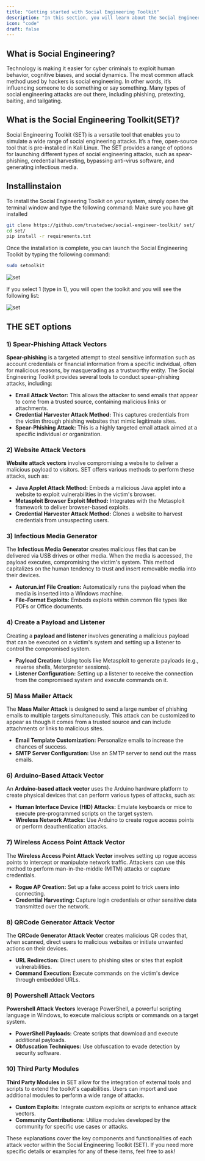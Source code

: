 ```yaml
---
title: "Getting started with Social Engineering Toolkit"
description: "In this section, you will learn about the Social Engineering Toolkit and provide a beginner’s guide to using it."
icon: "code"
draft: false
---
```


## What is Social Engineering?

Technology is making it easier for cyber criminals to exploit human behavior, cognitive biases, and social dynamics. The most common attack method used by hackers is social engineering. In other words, it’s influencing someone to do something or say something. Many types of social engineering attacks are out there, including phishing, pretexting, baiting, and tailgating.

## What is the Social Engineering Toolkit(SET)?

Social Engineering Toolkit (SET) is a versatile tool that enables you to simulate a wide range of social engineering attacks. It’s a free, open-source tool that is pre-installed in Kali Linux. The SET provides a range of options for launching different types of social engineering attacks, such as spear-phishing, credential harvesting, bypassing anti-virus software, and generating infectious media.

## Installinstaion

To install the Social Engineering Toolkit on your system, simply open the terminal window and type the following command:
Make sure you have git installed

```sh
git clone https://github.com/trustedsec/social-engineer-toolkit/ set/ 
cd set/
pip install -r requirements.txt 
```

Once the installation is complete, you can launch the Social Engineering Toolkit by typing the following command:
```sh
sudo setoolkit
```

![set](https://i.imgur.com/JW89Qsl.png)

If you select 1 (type in 1), you will open the toolkit and you will see the following list:

![set](https://i.imgur.com/m7Pq9vF.png)

## THE SET options

### 1) Spear-Phishing Attack Vectors
**Spear-phishing** is a targeted attempt to steal sensitive information such as account credentials or financial information from a specific individual, often for malicious reasons, by masquerading as a trustworthy entity. The Social Engineering Toolkit provides several tools to conduct spear-phishing attacks, including:

- **Email Attack Vector:** This allows the attacker to send emails that appear to come from a trusted source, containing malicious links or attachments.
- **Credential Harvester Attack Method:** This captures credentials from the victim through phishing websites that mimic legitimate sites.
- **Spear-Phishing Attack:** This is a highly targeted email attack aimed at a specific individual or organization.

### 2) Website Attack Vectors
**Website attack vectors** involve compromising a website to deliver a malicious payload to visitors. SET offers various methods to perform these attacks, such as:

- **Java Applet Attack Method:** Embeds a malicious Java applet into a website to exploit vulnerabilities in the victim's browser.
- **Metasploit Browser Exploit Method:** Integrates with the Metasploit framework to deliver browser-based exploits.
- **Credential Harvester Attack Method:** Clones a website to harvest credentials from unsuspecting users.

### 3) Infectious Media Generator
The **Infectious Media Generator** creates malicious files that can be delivered via USB drives or other media. When the media is accessed, the payload executes, compromising the victim's system. This method capitalizes on the human tendency to trust and insert removable media into their devices.

- **Autorun.inf File Creation:** Automatically runs the payload when the media is inserted into a Windows machine.
- **File-Format Exploits:** Embeds exploits within common file types like PDFs or Office documents.

### 4) Create a Payload and Listener
Creating a **payload and listener** involves generating a malicious payload that can be executed on a victim's system and setting up a listener to control the compromised system.

- **Payload Creation:** Using tools like Metasploit to generate payloads (e.g., reverse shells, Meterpreter sessions).
- **Listener Configuration:** Setting up a listener to receive the connection from the compromised system and execute commands on it.

### 5) Mass Mailer Attack
The **Mass Mailer Attack** is designed to send a large number of phishing emails to multiple targets simultaneously. This attack can be customized to appear as though it comes from a trusted source and can include attachments or links to malicious sites.

- **Email Template Customization:** Personalize emails to increase the chances of success.
- **SMTP Server Configuration:** Use an SMTP server to send out the mass emails.

### 6) Arduino-Based Attack Vector
An **Arduino-based attack vector** uses the Arduino hardware platform to create physical devices that can perform various types of attacks, such as:

- **Human Interface Device (HID) Attacks:** Emulate keyboards or mice to execute pre-programmed scripts on the target system.
- **Wireless Network Attacks:** Use Arduino to create rogue access points or perform deauthentication attacks.

### 7) Wireless Access Point Attack Vector
The **Wireless Access Point Attack Vector** involves setting up rogue access points to intercept or manipulate network traffic. Attackers can use this method to perform man-in-the-middle (MITM) attacks or capture credentials.

- **Rogue AP Creation:** Set up a fake access point to trick users into connecting.
- **Credential Harvesting:** Capture login credentials or other sensitive data transmitted over the network.

### 8) QRCode Generator Attack Vector
The **QRCode Generator Attack Vector** creates malicious QR codes that, when scanned, direct users to malicious websites or initiate unwanted actions on their devices.

- **URL Redirection:** Direct users to phishing sites or sites that exploit vulnerabilities.
- **Command Execution:** Execute commands on the victim's device through embedded URLs.

### 9) Powershell Attack Vectors
**Powershell Attack Vectors** leverage PowerShell, a powerful scripting language in Windows, to execute malicious scripts or commands on a target system.

- **PowerShell Payloads:** Create scripts that download and execute additional payloads.
- **Obfuscation Techniques:** Use obfuscation to evade detection by security software.

### 10) Third Party Modules
**Third Party Modules** in SET allow for the integration of external tools and scripts to extend the toolkit's capabilities. Users can import and use additional modules to perform a wide range of attacks.

- **Custom Exploits:** Integrate custom exploits or scripts to enhance attack vectors.
- **Community Contributions:** Utilize modules developed by the community for specific use cases or attacks.

These explanations cover the key components and functionalities of each attack vector within the Social Engineering Toolkit (SET). If you need more specific details or examples for any of these items, feel free to ask!